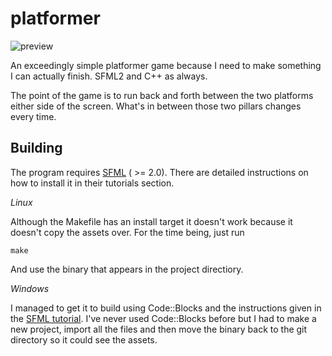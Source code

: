 platformer
==========

![preview](https://raw.github.com/kirbyman62/platformer/master/preview.png)

An exceedingly simple platformer game because I need to make something I can 
actually finish. SFML2 and C++ as always.

The point of the game is to run back and forth between the two platforms either
side of the screen. What's in between those two pillars changes every time.

Building
--------

The program requires [SFML](www.sfml-dev.org) ( >= 2.0). There are detailed
instructions on how to install it in their tutorials section.

*Linux*

Although the Makefile has an install target it doesn't work because it doesn't
copy the assets over. For the time being, just run

```
make
```

And use the binary that appears in the project directiory.

*Windows*

I managed to get it to build using Code::Blocks and the instructions given
in the [SFML tutorial](www.sfml-dev.org/tutorials/2.1/start-cb.php). I've never
used Code::Blocks before but I had to make a new project, import all the files
and then move the binary back to the git directory so it could see the assets.
